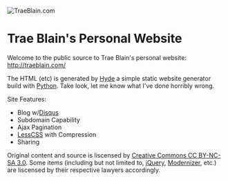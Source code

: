 ![TraeBlain.com](http://traeblain.com/images/tbtraeblain.png 'Trae Blain at TraeBlain.com')

Trae Blain's Personal Website
=============================

Welcome to the public source to Trae Blain's personal website: <http://traeblain.com/> 

The HTML (etc) is generated by [Hyde][] a simple static website generator build with [Python][]. Take look, let me know what I've done horribly wrong.

Site Features:

- Blog w/[Disqus][]
- Subdomain Capability
- Ajax Pagination
- [LessCSS][] with Compression
- Sharing

Original content and source is liscensed by [Creative Commons CC BY-NC-SA 3.0](http://creativecommons.org/licenses/by-nc-sa/3.0/). Some items (including but not limited to, [jQuery][], [Modernizer][], etc.) are liscensed by their respective lawyers accordingly.

[Hyde]: http://github.com/hyde/hyde/
[Python]: http://python.org/
[jQuery]: http://jquery.com/
[Modernizer]: http://www.modernizr.com/
[Disqus]: http://disqus.com/
[LessCSS]: http://lesscss.org/
